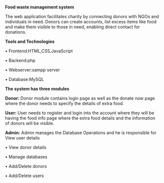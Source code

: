 **Food waste management system**

The web application facilitates charity by connecting donors with NGOs and individuals in need. Donors can create accounts, list excess items like food and make them visible to those in need, enabling direct contact for donations.

**Tools and Technologies**

• Frontend:HTML,CSS,JavaScript

• Backend:php

• Webserver:xampp server

• Database:MySQL

**The system has three modules**

**Donor:** Donor module contains login page as well as the donate now page where the donor needs to specify the details of extra food.

**User:** User needs to register and login into the account where they will be having the food info page where the extra food details and the information of donors will be visible.

**Admin:** Admin manages the Database Operations and he is responsible for View user details

• View donor details

• Manage databases

• Add/Delete donors

• Add/Delete users

